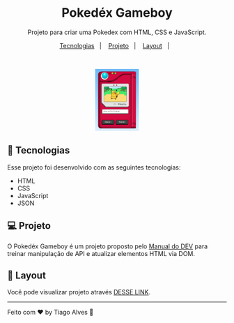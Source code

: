 <h1 align="center"> Pokedéx Gameboy </h1>

<p align="center">
Projeto para criar uma Pokedex com HTML, CSS e JavaScript.
</p>

<p align="center">
  <a href="#-tecnologias">Tecnologias</a>&nbsp;&nbsp;&nbsp;|&nbsp;&nbsp;&nbsp;
  <a href="#-projeto">Projeto</a>&nbsp;&nbsp;&nbsp;|&nbsp;&nbsp;&nbsp;
  <a href="#-layout">Layout</a>&nbsp;&nbsp;&nbsp;|&nbsp;&nbsp;&nbsp;
</p>



<br>

<p align="center">
  <img alt="gameboy" src="images/project.png" width="20%">
</p>

## 🚀 Tecnologias

Esse projeto foi desenvolvido com as seguintes tecnologias:

- HTML
- CSS
- JavaScript
- JSON

## 💻 Projeto

O Pokedéx Gameboy é um projeto proposto pelo [Manual do DEV](https://github.com/manualdodev) para treinar manipulação de API e atualizar elementos HTML via DOM.

## 🔖 Layout

Você pode visualizar projeto através [DESSE LINK](https://manualdodev.github.io/pokedex/).

---

Feito com ♥ by Tiago Alves :wave:

